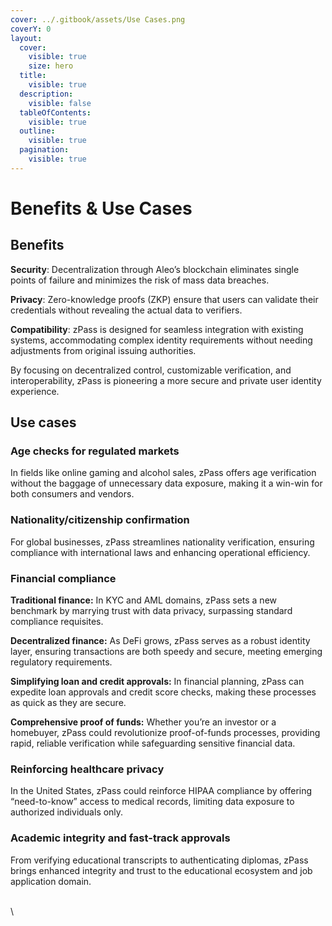 ```yaml
---
cover: ../.gitbook/assets/Use Cases.png
coverY: 0
layout:
  cover:
    visible: true
    size: hero
  title:
    visible: true
  description:
    visible: false
  tableOfContents:
    visible: true
  outline:
    visible: true
  pagination:
    visible: true
---
```


# Benefits & Use Cases

## Benefits

**Security**: Decentralization through Aleo’s blockchain eliminates single points of failure and minimizes the risk of mass data breaches.

**Privacy**: Zero-knowledge proofs (ZKP) ensure that users can validate their credentials without revealing the actual data to verifiers.

**Compatibility**: zPass is designed for seamless integration with existing systems, accommodating complex identity requirements without needing adjustments from original issuing authorities.

By focusing on decentralized control, customizable verification, and interoperability, zPass is pioneering a more secure and private user identity experience.

## Use cases

### **Age checks for regulated markets**

In fields like online gaming and alcohol sales, zPass offers age verification without the baggage of unnecessary data exposure, making it a win-win for both consumers and vendors.

### **Nationality/citizenship confirmation**

For global businesses, zPass streamlines nationality verification, ensuring compliance with international laws and enhancing operational efficiency.

### **Financial compliance**

**Traditional finance:** In KYC and AML domains, zPass sets a new benchmark by marrying trust with data privacy, surpassing standard compliance requisites.

**Decentralized finance:** As DeFi grows, zPass serves as a robust identity layer, ensuring transactions are both speedy and secure, meeting emerging regulatory requirements.

**Simplifying loan and credit approvals:** In financial planning, zPass can expedite loan approvals and credit score checks, making these processes as quick as they are secure.

**Comprehensive proof of funds:** Whether you’re an investor or a homebuyer, zPass could revolutionize proof-of-funds processes, providing rapid, reliable verification while safeguarding sensitive financial data.

### **Reinforcing healthcare privacy**

In the United States, zPass could reinforce HIPAA compliance by offering “need-to-know” access to medical records, limiting data exposure to authorized individuals only.

### **Academic integrity and fast-track approvals**

From verifying educational transcripts to authenticating diplomas, zPass brings enhanced integrity and trust to the educational ecosystem and job application domain.

\
\
